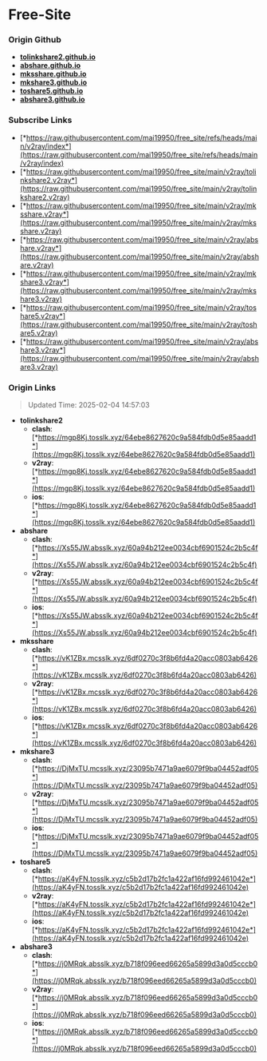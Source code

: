 # Free-Site

### Origin Github

- [**tolinkshare2.github.io**](https://github.com/tolinkshare2/tolinkshare2.github.io)
- [**abshare.github.io**](https://github.com/abshare/abshare.github.io)
- [**mksshare.github.io**](https://github.com/mksshare/mksshare.github.io)
- [**mkshare3.github.io**](https://github.com/mkshare3/mkshare3.github.io)
- [**toshare5.github.io**](https://github.com/toshare5/toshare5.github.io)
- [**abshare3.github.io**](https://github.com/abshare3/abshare3.github.io)

### Subscribe Links

- [*https://raw.githubusercontent.com/mai19950/free_site/refs/heads/main/v2ray/index*](https://raw.githubusercontent.com/mai19950/free_site/refs/heads/main/v2ray/index)
- [*https://raw.githubusercontent.com/mai19950/free_site/main/v2ray/tolinkshare2.v2ray*](https://raw.githubusercontent.com/mai19950/free_site/main/v2ray/tolinkshare2.v2ray)
- [*https://raw.githubusercontent.com/mai19950/free_site/main/v2ray/mksshare.v2ray*](https://raw.githubusercontent.com/mai19950/free_site/main/v2ray/mksshare.v2ray)
- [*https://raw.githubusercontent.com/mai19950/free_site/main/v2ray/abshare.v2ray*](https://raw.githubusercontent.com/mai19950/free_site/main/v2ray/abshare.v2ray)
- [*https://raw.githubusercontent.com/mai19950/free_site/main/v2ray/mkshare3.v2ray*](https://raw.githubusercontent.com/mai19950/free_site/main/v2ray/mkshare3.v2ray)
- [*https://raw.githubusercontent.com/mai19950/free_site/main/v2ray/toshare5.v2ray*](https://raw.githubusercontent.com/mai19950/free_site/main/v2ray/toshare5.v2ray)
- [*https://raw.githubusercontent.com/mai19950/free_site/main/v2ray/abshare3.v2ray*](https://raw.githubusercontent.com/mai19950/free_site/main/v2ray/abshare3.v2ray)

### Origin Links

> Updated Time: 2025-02-04 14:57:03

- **tolinkshare2**
  - **clash**: [*https://mgp8Kj.tosslk.xyz/64ebe8627620c9a584fdb0d5e85aadd1*](https://mgp8Kj.tosslk.xyz/64ebe8627620c9a584fdb0d5e85aadd1)
  - **v2ray**: [*https://mgp8Kj.tosslk.xyz/64ebe8627620c9a584fdb0d5e85aadd1*](https://mgp8Kj.tosslk.xyz/64ebe8627620c9a584fdb0d5e85aadd1)
  - **ios**: [*https://mgp8Kj.tosslk.xyz/64ebe8627620c9a584fdb0d5e85aadd1*](https://mgp8Kj.tosslk.xyz/64ebe8627620c9a584fdb0d5e85aadd1)
- **abshare**
  - **clash**: [*https://Xs55JW.absslk.xyz/60a94b212ee0034cbf6901524c2b5c4f*](https://Xs55JW.absslk.xyz/60a94b212ee0034cbf6901524c2b5c4f)
  - **v2ray**: [*https://Xs55JW.absslk.xyz/60a94b212ee0034cbf6901524c2b5c4f*](https://Xs55JW.absslk.xyz/60a94b212ee0034cbf6901524c2b5c4f)
  - **ios**: [*https://Xs55JW.absslk.xyz/60a94b212ee0034cbf6901524c2b5c4f*](https://Xs55JW.absslk.xyz/60a94b212ee0034cbf6901524c2b5c4f)
- **mksshare**
  - **clash**: [*https://vK1ZBx.mcsslk.xyz/6df0270c3f8b6fd4a20acc0803ab6426*](https://vK1ZBx.mcsslk.xyz/6df0270c3f8b6fd4a20acc0803ab6426)
  - **v2ray**: [*https://vK1ZBx.mcsslk.xyz/6df0270c3f8b6fd4a20acc0803ab6426*](https://vK1ZBx.mcsslk.xyz/6df0270c3f8b6fd4a20acc0803ab6426)
  - **ios**: [*https://vK1ZBx.mcsslk.xyz/6df0270c3f8b6fd4a20acc0803ab6426*](https://vK1ZBx.mcsslk.xyz/6df0270c3f8b6fd4a20acc0803ab6426)
- **mkshare3**
  - **clash**: [*https://DjMxTU.mcsslk.xyz/23095b7471a9ae6079f9ba04452adf05*](https://DjMxTU.mcsslk.xyz/23095b7471a9ae6079f9ba04452adf05)
  - **v2ray**: [*https://DjMxTU.mcsslk.xyz/23095b7471a9ae6079f9ba04452adf05*](https://DjMxTU.mcsslk.xyz/23095b7471a9ae6079f9ba04452adf05)
  - **ios**: [*https://DjMxTU.mcsslk.xyz/23095b7471a9ae6079f9ba04452adf05*](https://DjMxTU.mcsslk.xyz/23095b7471a9ae6079f9ba04452adf05)
- **toshare5**
  - **clash**: [*https://aK4yFN.tosslk.xyz/c5b2d17b2fc1a422af16fd992461042e*](https://aK4yFN.tosslk.xyz/c5b2d17b2fc1a422af16fd992461042e)
  - **v2ray**: [*https://aK4yFN.tosslk.xyz/c5b2d17b2fc1a422af16fd992461042e*](https://aK4yFN.tosslk.xyz/c5b2d17b2fc1a422af16fd992461042e)
  - **ios**: [*https://aK4yFN.tosslk.xyz/c5b2d17b2fc1a422af16fd992461042e*](https://aK4yFN.tosslk.xyz/c5b2d17b2fc1a422af16fd992461042e)
- **abshare3**
  - **clash**: [*https://j0MRqk.absslk.xyz/b718f096eed66265a5899d3a0d5cccb0*](https://j0MRqk.absslk.xyz/b718f096eed66265a5899d3a0d5cccb0)
  - **v2ray**: [*https://j0MRqk.absslk.xyz/b718f096eed66265a5899d3a0d5cccb0*](https://j0MRqk.absslk.xyz/b718f096eed66265a5899d3a0d5cccb0)
  - **ios**: [*https://j0MRqk.absslk.xyz/b718f096eed66265a5899d3a0d5cccb0*](https://j0MRqk.absslk.xyz/b718f096eed66265a5899d3a0d5cccb0)
